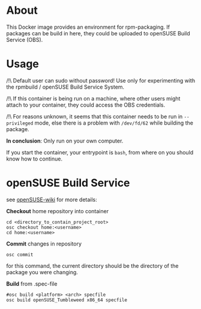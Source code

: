 # About

This Docker image provides an environment for rpm-packaging. If packages can be build in here, they could be uploaded to openSUSE Build Service (OBS).

#  Usage

/!\ Default user can sudo without password! Use only for experimenting with the rpmbuild / openSUSE Build Service System.

/!\ If this container is being run on a machine, where other users might attach to your container, they could access the OBS credentials.

/!\ For reasons unknown, it seems that this container needs to be run in ```--privileged``` mode, else there is a problem with ```/dev/fd/62``` while building the package.

__In conclusion__: Only run on your own computer.

If you start the container, your entrypoint is ```bash```, from where on you should know how to continue.

# openSUSE Build Service

see [openSUSE-wiki](https://de.opensuse.org/openSUSE:Build_Service_Anleitung) for more details:

__Checkout__ home repository into container
```
cd <directory_to_contain_project_root>
osc checkout home:<username>
cd home:<username> 
```

__Commit__ changes in repository
```
osc commit
```
for this command, the current directory should be the directory of the package you were changing.


__Build__ from .spec-file
```
#osc build <platform> <arch> specfile
osc build openSUSE_Tumbleweed x86_64 specfile
```